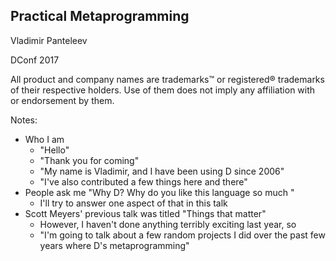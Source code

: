 ## Practical Metaprogramming

Vladimir Panteleev

DConf 2017

<footer>
All product and company names are trademarks™ or registered® trademarks of their respective holders. Use of them does not imply any affiliation with or endorsement by them.
</footer>

<style>
<ID> footer {
	height: 0;
	position: absolute;
	top: 100%;
	padding-top: 4em;
	font-size: 6pt;
	width: 100%;
}
</style>

Notes:

- Who I am
  - "Hello"
  - "Thank you for coming"
  - "My name is Vladimir, and I have been using D since 2006"
  - "I've also contributed a few things here and there"
- People ask me "Why D? Why do you like this language so much "
  - I'll try to answer one aspect of that in this talk
- Scott Meyers' previous talk was titled "Things that matter"
  - However, I haven't done anything terribly exciting last year, so
  - "I'm going to talk about a few random projects I did over the past few years where D's metaprogramming"
